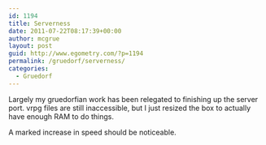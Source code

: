 ```yaml
---
id: 1194
title: Serverness
date: 2011-07-22T08:17:39+00:00
author: mcgrue
layout: post
guid: http://www.egometry.com/?p=1194
permalink: /gruedorf/serverness/
categories:
  - Gruedorf
---
```

Largely my gruedorfian work has been relegated to finishing up the server port. vrpg files are still inaccessible, but I just resized the box to actually have enough RAM to do things.

A marked increase in speed should be noticeable.